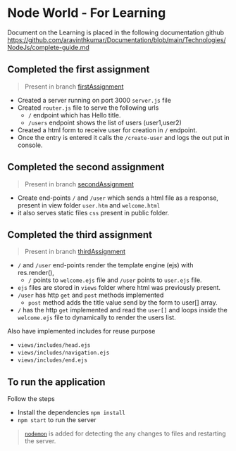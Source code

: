 # Node World - For Learning


Document on the Learning is placed in the following documentation github
https://github.com/aravinthkumar/Documentation/blob/main/Technologies/NodeJs/complete-guide.md

## Completed the first assignment
> Present in branch [firstAssignment](https://github.com/aravinthkumar/node-world/tree/firstAssignment)

- Created a server running on port 3000 `server.js` file
- Created `router.js` file to serve the following urls
  - `/` endpoint which has Hello title.
  - `/users` endpoint shows the list of users (user1,user2)
- Created a html form to receive user for creation in `/` endpoint.
- Once the entry is entered it calls the `/create-user` and logs the out put in console.


## Completed the second assignment 
> Present in branch [secondAssignment](https://github.com/aravinthkumar/node-world/tree/secondAssignment)

- Create end-points `/` and `/user` which sends a html file as a response, present in view folder `user.htm` and `welcome.html`
- it also serves static files `css` present in public folder.

## Completed the third assignment 
> Present in branch [thirdAssignment](https://github.com/aravinthkumar/node-world/tree/thirdAssignment)

- `/` and `/user` end-points render the template engine (ejs) with res.render(), 
  - `/` points to `welcome.ejs` file and `/user` points to `user.ejs` file.
- `ejs` files are stored in `views` folder where html was previously present.
- `/user` has http `get` and `post` methods implemented
   - `post` method adds the title value send by the form to user[] array.
- `/` has the http `get` implemented and read the `user[]` and loops inside the `welcome.ejs` file to dynamically to render the users list.

Also have implemented includes for reuse purpose
- `views/includes/head.ejs`
- `views/includes/navigation.ejs`
- `views/includes/end.ejs`


## To run the application

Follow the steps

- Install the dependencies `npm install`
- `npm start` to run the server

> [`nodemon`](https://www.npmjs.com/package/nodemon) is added for detecting the any changes to files and restarting the server.